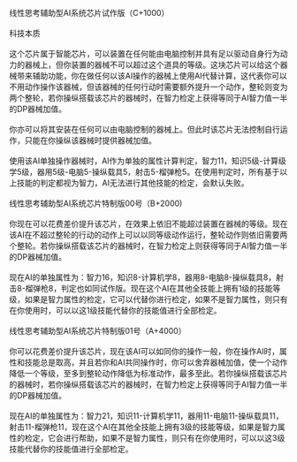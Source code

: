 <title>线性思考辅助型AI系统芯片</title>
<meta name="GENERATOR" content="WinCHM">
<meta http-equiv="Content-Type" content="text/html; charset=gb2312">
<br>线性思考辅助型AI系统芯片试作版（C+1000）
<br>
<br>科技本质
<br>
<br>这个芯片属于智能芯片，可以装置在任何能由电脑控制并具有足以驱动自身行为动力的器械上，但你装置的器械不可以超过这个道具的等级。这块芯片可以给这个器械带来辅助功能，你在做任何以该AI操作的器械上使用AI代替计算，这代表你可以不用动作操作该器械，但该器械的任何行动时需要额外提升一个动作，整轮则变为两个整轮，若你操纵搭载该芯片的器械时，在智力检定上获得等同于AI智力值一半的DP器械加值。
<br>
<br>你亦可以将其安装在任何可以由电脑控制的器械上。但此时该芯片无法控制自行运作，只能在你操纵该器械时提供器械加值。
<br>
<br>使用该AI单独操作器械时，AI作为单独的属性计算判定，智力11，知识5级-计算级学5级，器用5级-电脑5-操纵载具5，射击5-榴弹枪5。在使用判定时，所有基于以上技能的判定都视为智力，AI无法进行其他技能的检定，会默认失败。
<br>
<br>线性思考辅助型AI系统芯片特制版00号（B+2000)
<br>
<br>你现在可以花费差价提升该芯片，在效果上依旧不能超过装置在器械的等级。现在该AI在不超过整轮的行动的动作上可以以同等级动作运行，整轮动作则依旧需要两个整轮。若你操纵搭载该芯片的器械时，在智力检定上则获得等同于AI智力值一半的DP器械加值。
<br>
<br>现在AI的单独属性为：智力16，知识8-计算机学8，器用8-电脑8-操纵载具8，射击8-榴弹枪8，判定也如同试作版。现在这个AI在其他全技能上拥有1级的技能等级，如果是智力属性的检定，它可以代替你进行检定，如果不是智力属性，则只有在你使用时，可以以这1级技能代替你的技能值进行全部检定。
<br>
<br>线性思考辅助型AI系统芯片特制版01号（A+4000）
<br>
<br>你可以花费差价提升该芯片，现在该AI可以如同你的操作一般，你在操作AI时，属性和技能总是取高，并且若你和AI共同操作时，你可以舍弃器械加值，使一个动作降低一个等级，至多到整轮动作降低为标准动作，最多至此。若你操纵搭载该芯片的器械时，若你操纵搭载该芯片的器械时，在智力检定上获得等同于AI智力值一半的DP器械加值。
<br>
<br>现在AI的单独属性为：智力21，知识11-计算机学11，器用11-电脑11-操纵载具11，射击11-榴弹枪11，现在这个AI在其他全技能上拥有3级的技能等级，如果是智力属性的检定，它会进行帮助，如果不是智力属性，则只有在你使用时，可以以这3级技能代替你的技能值进行全部检定。
<br>